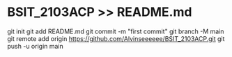 # BSIT_2103ACP >> README.md
git init
git add README.md
git commit -m "first commit"
git branch -M main
git remote add origin https://github.com/Alvinseeeeee/BSIT_2103ACP.git
git push -u origin main
